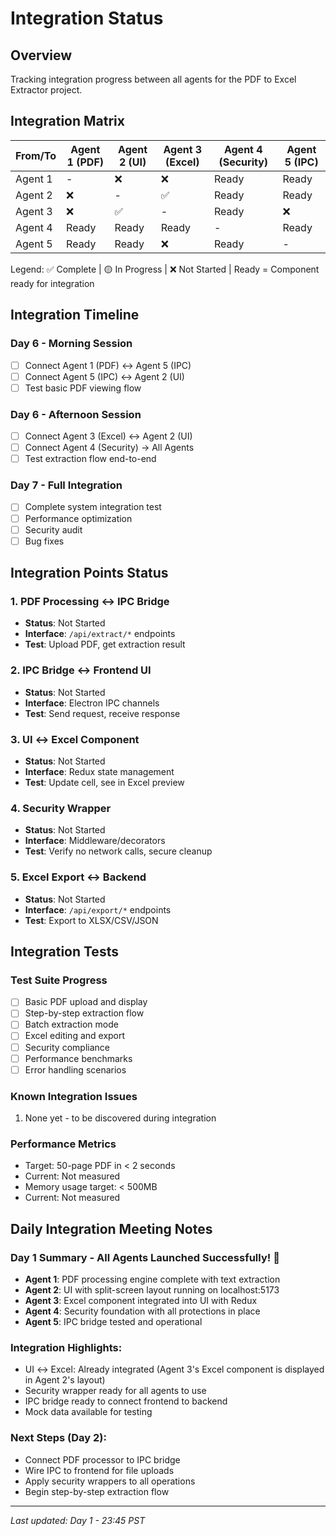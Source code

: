 # Integration Status

## Overview
Tracking integration progress between all agents for the PDF to Excel Extractor project.

## Integration Matrix

| From/To | Agent 1 (PDF) | Agent 2 (UI) | Agent 3 (Excel) | Agent 4 (Security) | Agent 5 (IPC) |
|---------|--------------|--------------|-----------------|-------------------|---------------|
| Agent 1 | - | ❌ | ❌ | Ready | Ready |
| Agent 2 | ❌ | - | ✅ | Ready | Ready |
| Agent 3 | ❌ | ✅ | - | Ready | ❌ |
| Agent 4 | Ready | Ready | Ready | - | Ready |
| Agent 5 | Ready | Ready | ❌ | Ready | - |

Legend: ✅ Complete | 🟡 In Progress | ❌ Not Started | Ready = Component ready for integration

## Integration Timeline

### Day 6 - Morning Session
- [ ] Connect Agent 1 (PDF) ↔ Agent 5 (IPC)
- [ ] Connect Agent 5 (IPC) ↔ Agent 2 (UI)
- [ ] Test basic PDF viewing flow

### Day 6 - Afternoon Session
- [ ] Connect Agent 3 (Excel) ↔ Agent 2 (UI)
- [ ] Connect Agent 4 (Security) → All Agents
- [ ] Test extraction flow end-to-end

### Day 7 - Full Integration
- [ ] Complete system integration test
- [ ] Performance optimization
- [ ] Security audit
- [ ] Bug fixes

## Integration Points Status

### 1. PDF Processing ↔ IPC Bridge
- **Status**: Not Started
- **Interface**: `/api/extract/*` endpoints
- **Test**: Upload PDF, get extraction result

### 2. IPC Bridge ↔ Frontend UI
- **Status**: Not Started
- **Interface**: Electron IPC channels
- **Test**: Send request, receive response

### 3. UI ↔ Excel Component
- **Status**: Not Started
- **Interface**: Redux state management
- **Test**: Update cell, see in Excel preview

### 4. Security Wrapper
- **Status**: Not Started
- **Interface**: Middleware/decorators
- **Test**: Verify no network calls, secure cleanup

### 5. Excel Export ↔ Backend
- **Status**: Not Started
- **Interface**: `/api/export/*` endpoints
- **Test**: Export to XLSX/CSV/JSON

## Integration Tests

### Test Suite Progress
- [ ] Basic PDF upload and display
- [ ] Step-by-step extraction flow
- [ ] Batch extraction mode
- [ ] Excel editing and export
- [ ] Security compliance
- [ ] Performance benchmarks
- [ ] Error handling scenarios

### Known Integration Issues
1. None yet - to be discovered during integration

### Performance Metrics
- Target: 50-page PDF in < 2 seconds
- Current: Not measured
- Memory usage target: < 500MB
- Current: Not measured

## Daily Integration Meeting Notes

### Day 1 Summary - All Agents Launched Successfully! 🚀
- **Agent 1**: PDF processing engine complete with text extraction
- **Agent 2**: UI with split-screen layout running on localhost:5173
- **Agent 3**: Excel component integrated into UI with Redux
- **Agent 4**: Security foundation with all protections in place
- **Agent 5**: IPC bridge tested and operational

### Integration Highlights:
- UI ↔ Excel: Already integrated (Agent 3's Excel component is displayed in Agent 2's layout)
- Security wrapper ready for all agents to use
- IPC bridge ready to connect frontend to backend
- Mock data available for testing

### Next Steps (Day 2):
- Connect PDF processor to IPC bridge
- Wire IPC to frontend for file uploads
- Apply security wrappers to all operations
- Begin step-by-step extraction flow

---
*Last updated: Day 1 - 23:45 PST*